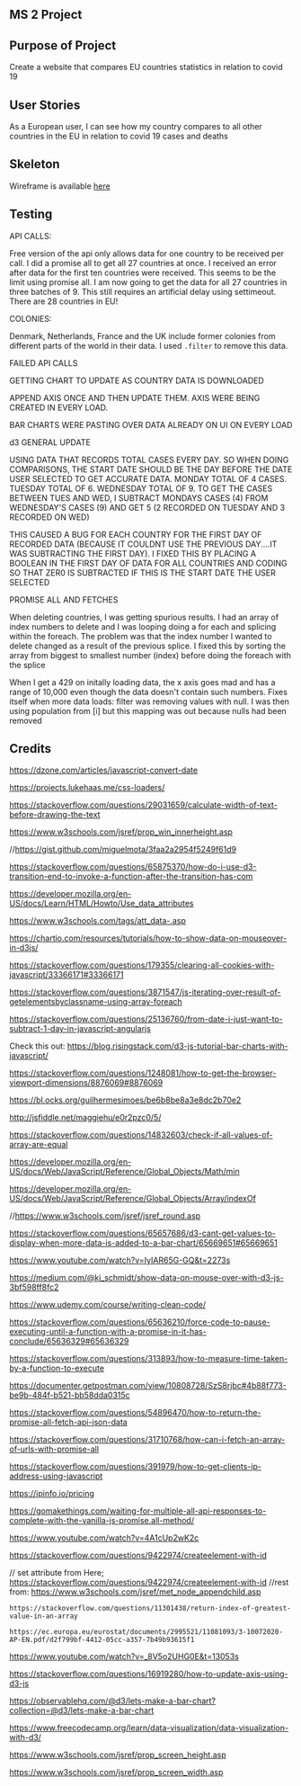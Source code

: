 ## MS 2 Project

## Purpose of Project

Create a website that compares EU countries statistics in relation to covid 19

## User Stories

As a European user, I can see how my country compares to all other countries in the EU in relation to covid 19 cases and deaths

## Skeleton

Wireframe is available [here](./docs/wireframe.png)

## Testing

API CALLS:

Free version of the api only allows data for one country to be received per call. I did a promise all to get all 27 countries at once. I received an error after data for the first ten countries were received. This seems to be the limit using promise all. I am now going to get the data for all 27 countries in three batches of 9. This still requires an artificial delay using settimeout. There are 28 countries in EU!

COLONIES:

Denmark, Netherlands, France and the UK include former colonies from different parts of the world in their data. I used `.filter` to remove this data.

FAILED API CALLS

GETTING CHART TO UPDATE AS COUNTRY DATA IS DOWNLOADED

APPEND AXIS ONCE AND THEN UPDATE THEM. AXIS WERE BEING CREATED IN EVERY LOAD.

BAR CHARTS WERE PASTING OVER DATA ALREADY ON UI ON EVERY LOAD

d3 GENERAL UPDATE

USING DATA THAT RECORDS TOTAL CASES EVERY DAY. SO WHEN DOING COMPARISONS, THE START DATE SHOULD BE THE DAY BEFORE THE DATE USER SELECTED TO GET ACCURATE DATA. MONDAY TOTAL OF 4 CASES. TUESDAY TOTAL OF 6. WEDNESDAY TOTAL OF 9. TO GET THE CASES BETWEEN TUES AND WED, I SUBTRACT MONDAYS CASES (4) FROM WEDNESDAY'S CASES (9) AND GET 5 (2 RECORDED ON TUESDAY AND 3 RECORDED ON WED)

THIS CAUSED A BUG FOR EACH COUNTRY FOR THE FIRST DAY OF RECORDED DATA (BECAUSE IT COULDNT USE THE PREVIOUS DAY....IT WAS SUBTRACTING THE FIRST DAY). I FIXED THIS BY PLACING A BOOLEAN IN THE FIRST DAY OF DATA FOR ALL COUNTRIES AND CODING SO THAT ZER0 IS SUBTRACTED IF THIS IS THE START DATE THE USER SELECTED


PROMISE ALL AND FETCHES

When deleting countries, I was getting spurious results. I had an array of index numbers to delete and I was looping doing a for each and splicing within the foreach. The problem was that the index number I wanted to delete changed as a result of the previous splice. I fixed this by sorting the array from biggest to smallest number (index) before doing the foreach with the splice


When I get a 429 on initally loading data, the x axis goes mad and has a range of 10,000 even though the data doesn't contain such numbers. Fixes itself when more data loads: filter was removing values with null. I was then using population from [i] but this mapping was out because nulls had been removed

## Credits

https://dzone.com/articles/javascript-convert-date

https://projects.lukehaas.me/css-loaders/

<!-- https://stackoverflow.com/questions/17714705/how-to-use-checkbox-inside-select-option -->

https://stackoverflow.com/questions/29031659/calculate-width-of-text-before-drawing-the-text

https://www.w3schools.com/jsref/prop_win_innerheight.asp

//https://gist.github.com/miguelmota/3faa2a2954f5249f61d9

https://stackoverflow.com/questions/65875370/how-do-i-use-d3-transition-end-to-invoke-a-function-after-the-transition-has-com

https://developer.mozilla.org/en-US/docs/Learn/HTML/Howto/Use_data_attributes

https://www.w3schools.com/tags/att_data-.asp

https://chartio.com/resources/tutorials/how-to-show-data-on-mouseover-in-d3js/

https://stackoverflow.com/questions/179355/clearing-all-cookies-with-javascript/33366171#33366171

https://stackoverflow.com/questions/3871547/js-iterating-over-result-of-getelementsbyclassname-using-array-foreach

https://stackoverflow.com/questions/25136760/from-date-i-just-want-to-subtract-1-day-in-javascript-angularjs

Check this out: https://blog.risingstack.com/d3-js-tutorial-bar-charts-with-javascript/

https://stackoverflow.com/questions/1248081/how-to-get-the-browser-viewport-dimensions/8876069#8876069

https://bl.ocks.org/guilhermesimoes/be6b8be8a3e8dc2b70e2

http://jsfiddle.net/maggiehu/e0r2pzc0/5/

https://stackoverflow.com/questions/14832603/check-if-all-values-of-array-are-equal

https://developer.mozilla.org/en-US/docs/Web/JavaScript/Reference/Global_Objects/Math/min

https://developer.mozilla.org/en-US/docs/Web/JavaScript/Reference/Global_Objects/Array/indexOf

//https://www.w3schools.com/jsref/jsref_round.asp

https://stackoverflow.com/questions/65657686/d3-cant-get-values-to-display-when-more-data-is-added-to-a-bar-chart/65669651#65669651

https://www.youtube.com/watch?v=IyIAR65G-GQ&t=2273s

https://medium.com/@kj_schmidt/show-data-on-mouse-over-with-d3-js-3bf598ff8fc2

https://www.udemy.com/course/writing-clean-code/

https://stackoverflow.com/questions/65636210/force-code-to-pause-executing-until-a-function-with-a-promise-in-it-has-conclude/65636329#65636329

https://stackoverflow.com/questions/313893/how-to-measure-time-taken-by-a-function-to-execute

https://documenter.getpostman.com/view/10808728/SzS8rjbc#4b88f773-be9b-484f-b521-bb58dda0315c

https://stackoverflow.com/questions/54896470/how-to-return-the-promise-all-fetch-api-json-data

https://stackoverflow.com/questions/31710768/how-can-i-fetch-an-array-of-urls-with-promise-all

https://stackoverflow.com/questions/391979/how-to-get-clients-ip-address-using-javascript

https://ipinfo.io/pricing

https://gomakethings.com/waiting-for-multiple-all-api-responses-to-complete-with-the-vanilla-js-promise.all-method/

https://www.youtube.com/watch?v=4A1cUp2wK2c

https://stackoverflow.com/questions/9422974/createelement-with-id

  // set attribute from Here; https://stackoverflow.com/questions/9422974/createelement-with-id
    //rest from: https://www.w3schools.com/jsref/met_node_appendchild.asp

    https://stackoverflow.com/questions/11301438/return-index-of-greatest-value-in-an-array

    https://ec.europa.eu/eurostat/documents/2995521/11081093/3-10072020-AP-EN.pdf/d2f799bf-4412-05cc-a357-7b49b93615f1

https://www.youtube.com/watch?v=_8V5o2UHG0E&t=13053s

https://stackoverflow.com/questions/16919280/how-to-update-axis-using-d3-js

https://observablehq.com/@d3/lets-make-a-bar-chart?collection=@d3/lets-make-a-bar-chart

https://www.freecodecamp.org/learn/data-visualization/data-visualization-with-d3/

 https://www.w3schools.com/jsref/prop_screen_height.asp

 https://www.w3schools.com/jsref/prop_screen_width.asp